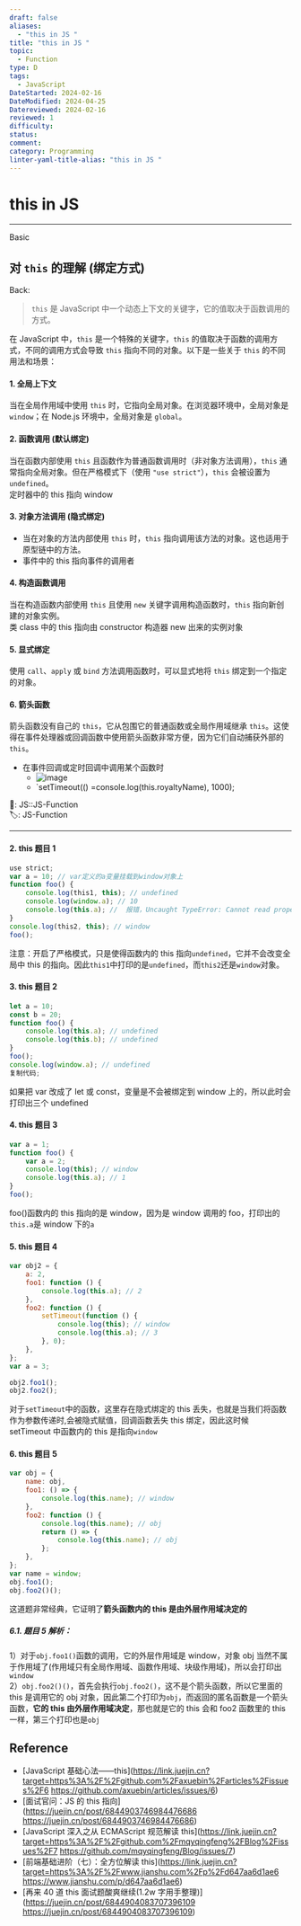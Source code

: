 ```yaml
---
draft: false
aliases:
  - "this in JS "
title: "this in JS "
topic:
  - Function
type: D
tags:
  - JavaScript
DateStarted: 2024-02-16
DateModified: 2024-04-25
Datereviewed: 2024-02-16
reviewed: 1
difficulty: 
status: 
comment: 
category: Programming
linter-yaml-title-alias: "this in JS "
---
```


# this in JS 

---
Basic
## 对 `this` 的理解 (绑定方式)
Back:

>`this` 是 JavaScript 中一个动态上下文的关键字，它的值取决于函数调用的方式。

在 JavaScript 中，`this` 是一个特殊的关键字，`this` 的值取决于函数的调用方式，不同的调用方式会导致 `this` 指向不同的对象。以下是一些关于 `this` 的不同用法和场景：

#### 1. 全局上下文
 当在全局作用域中使用 `this` 时，它指向全局对象。在浏览器环境中，全局对象是 `window`；在 Node.js 环境中，全局对象是 `global`。
#### 2. 函数调用 (默认绑定)
 当在函数内部使用 `this` 且函数作为普通函数调用时（非对象方法调用），`this` 通常指向全局对象。但在严格模式下（使用 `"use strict"`），`this` 会被设置为 `undefined`。  
定时器中的 this 指向 window
#### 3. 对象方法调用 (隐式绑定)
- 当在对象的方法内部使用 `this` 时，`this` 指向调用该方法的对象。这也适用于原型链中的方法。
- 事件中的 this 指向事件的调用者 
#### 4. 构造函数调用
当在构造函数内部使用 `this` 且使用 `new` 关键字调用构造函数时，`this` 指向新创建的对象实例。  
类 class 中的 this 指向由 constructor 构造器 new 出来的实例对象
#### 5. 显式绑定
使用 `call`、`apply` 或 `bind` 方法调用函数时，可以显式地将 `this` 绑定到一个指定的对象。
#### 6. 箭头函数
 箭头函数没有自己的 `this`，它从包围它的普通函数或全局作用域继承 `this`。这使得在事件处理器或回调函数中使用箭头函数非常方便，因为它们自动捕获外部的 `this`。
 - 在事件回调或定时回调中调用某个函数时
	 - ![image](https://cdn.jsdelivr.net/gh/jenniferwonder/bimg/programming/1fc4c4837ed533b9b66067107fee23b3.png)
	 - `setTimeout(() =console.log(this.royaltyName), 1000);

📌: JS::JS-Function  
🏷️: JS-Function
<!--ID: 1708065505751-->

---

#### 2. this 题目 1

```javascript
use strict;
var a = 10; // var定义的a变量挂载到window对象上
function foo() {
	console.log(this1, this); // undefined
	console.log(window.a); // 10
	console.log(this.a); //  报错，Uncaught TypeError: Cannot read properties of undefined (reading 'a')
}
console.log(this2, this); // window
foo();
```

注意：开启了严格模式，只是使得函数内的 this 指向`undefined`，它并不会改变全局中 this 的指向。因此`this1`中打印的是`undefined`，而`this2`还是`window`对象。

#### 3. this 题目 2

```javascript
let a = 10;
const b = 20;
function foo() {
	console.log(this.a); // undefined
	console.log(this.b); // undefined
}
foo();
console.log(window.a); // undefined
复制代码;
```

如果把 var 改成了 let 或 const，变量是不会被绑定到 window 上的，所以此时会打印出三个 undefined

#### 4. this 题目 3

```javascript
var a = 1;
function foo() {
	var a = 2;
	console.log(this); // window
	console.log(this.a); // 1
}
foo();
```

foo()函数内的 this 指向的是 window，因为是 window 调用的 foo，打印出的`this.a`是 window 下的`a`

#### 5. this 题目 4

```javascript
var obj2 = {
	a: 2,
	foo1: function () {
		console.log(this.a); // 2
	},
	foo2: function () {
		setTimeout(function () {
			console.log(this); // window
			console.log(this.a); // 3
		}, 0);
	},
};
var a = 3;

obj2.foo1();
obj2.foo2();
```

对于`setTimeout`中的函数，这里存在隐式绑定的 this 丢失，也就是当我们将函数作为参数传递时,会被隐式赋值，回调函数丢失 this 绑定，因此这时候 setTimeout 中函数内的 this 是指向`window`

#### 6. this 题目 5

```javascript
var obj = {
	name: obj,
	foo1: () => {
		console.log(this.name); // window
	},
	foo2: function () {
		console.log(this.name); // obj
		return () => {
			console.log(this.name); // obj
		};
	},
};
var name = window;
obj.foo1();
obj.foo2()();
```

这道题非常经典，它证明了**箭头函数内的 this 是由外层作用域决定的**

##### 6.1. 题目 5 解析：

1）对于`obj.foo1()`函数的调用，它的外层作用域是 window，对象 obj 当然不属于作用域了(作用域只有全局作用域、函数作用域、块级作用域)，所以会打印出`window`  
2）`obj.foo2()()`，首先会执行`obj.foo2()`，这不是个箭头函数，所以它里面的 this 是调用它的 obj 对象，因此第二个打印为`obj`，而返回的匿名函数是一个箭头函数，**它的 this 由外层作用域决定**，那也就是它的 this 会和 foo2 函数里的 this 一样，第三个打印也是`obj`

## Reference

- [JavaScript 基础心法——this](https://link.juejin.cn?target=https%3A%2F%2Fgithub.com%2Faxuebin%2Farticles%2Fissues%2F6 https://github.com/axuebin/articles/issues/6)
- [面试官问：JS 的 this 指向](https://juejin.cn/post/6844903746984476686 https://juejin.cn/post/6844903746984476686)
- [JavaScript 深入之从 ECMAScript 规范解读 this](https://link.juejin.cn?target=https%3A%2F%2Fgithub.com%2Fmqyqingfeng%2FBlog%2Fissues%2F7 https://github.com/mqyqingfeng/Blog/issues/7)
- [前端基础进阶（七）：全方位解读 this](https://link.juejin.cn?target=https%3A%2F%2Fwww.jianshu.com%2Fp%2Fd647aa6d1ae6 https://www.jianshu.com/p/d647aa6d1ae6)
- [再来 40 道 this 面试题酸爽继续(1.2w 字用手整理)](https://juejin.cn/post/6844904083707396109 https://juejin.cn/post/6844904083707396109)
